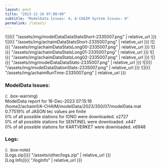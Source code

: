 ```yaml
---
layout: post
title: "2023-12-16 07:00:00"
subtitle: "ModelData Issues: 4; A-CHAIM System Issues: 0"
permalink: /latest/
---
```


![]({{ "/assets/img/modelDataDataStatsShort-2335007.png" | relative_url }})
![]({{ "/assets/img/achaimDataStatsShort-2335007.png" | relative_url }})
![]({{ "/assets/img/achaimDataStatsLong00-2335007.png" | relative_url }})
![]({{ "/assets/img/achaimDataStatsLong01-2335007.png" | relative_url }})
![]({{ "/assets/img/achaimDataStatsLong02-2335007.png" | relative_url }})
![]({{ "/assets/img/modelDataDataStats-2335007.png" | relative_url }})
![]({{ "/assets/img/modelDataStationStats-2335007.png" | relative_url }})
![]({{ "/assets/img/achaimRunTime-2335007.png" | relative_url }})


### ModelData Issues:  
  
{: .box-warning}  
 ModelData report for 16-Dec-2023 07:15:16   
 /home2/achaim1/A-CHAIM/modelData/2023/350/07/modelData.mat   
 0.77519% of JASON tec values are finite   
 0% of all possible stations for IONO were downloaded. x2727   
 0% of all possible stations for SENTINEL were downloaded. x447   
 0% of all possible stations for KARTVERKET were downloaded. x6948   
  


### Logs:  
  
{: .box-note}  
[Logs.zip]({{ "/assets/other/logs.zip" | relative_url }})  
[Log Info]({{ "/logInfo" | relative_url }})  
